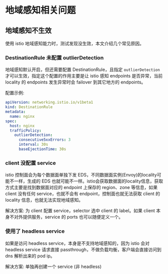 # 地域感知相关问题

## 地域感知不生效

使用 istio 地域感知能力时，测试发现没生效，本文介绍几个常见原因。

### DestinationRule 未配置 outlierDetection

地域感知默认开启，但还需要配置 DestinationRule，且指定 `outlierDetection` 才可以生效，指定这个配置的作用主要是让 istio 感知 endpoints 是否异常，当前 locality 的 endpoints 发生异常时会 failover 到其它地方的 endpoints。

配置示例:

```yaml
apiVersion: networking.istio.io/v1beta1
kind: DestinationRule
metadata:
  name: nginx
spec:
  host: nginx
  trafficPolicy:
    outlierDetection:
      consecutive5xxErrors: 3
      interval: 30s
      baseEjectionTime: 30s
```

### client 没配置 service

istio 控制面会为每个数据面单独下发 EDS，不同数据面实例(Envoy)的locality可能不一样，生成的 EDS 也就可能不一样。istio会获取数据面的locality信息，获取方式主要是找到数据面对应的 endpoint 上保存的 region、zone 等信息，如果 client 没有任何 service，也就不会有 endpoint，控制面也就无法获取 client 的 locality 信息，也就无法实现地域感知。

解决方案: 为 client 配置 service，selector 选中 client 的 label。如果 client 本身不对外提供服务，service 的 ports 也可以随便定义一个。

### 使用了 headless service

如果是访问 headless service，本身是不支持地域感知的，因为 istio 会对 headless service 请求直接 passthrough，不做负载均衡，客户端会直接访问到 dns 解析出来的 pod ip。

解决方案: 单独再创建一个 service (非 headless)